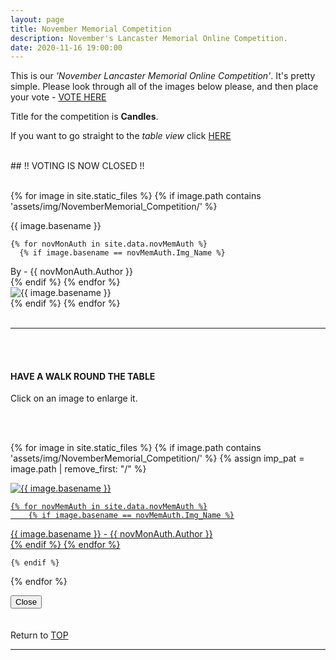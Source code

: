 ```yaml
---
layout: page
title: November Memorial Competition
description: November's Lancaster Memorial Online Competition.
date: 2020-11-16 19:00:00
---
```



This is our _'November Lancaster Memorial Online Competition'_. It's pretty simple. Please look through all of the images below please, and then place your vote - <a target="_blank" href="https://surveyhero.com/c/f50c8e3f">VOTE HERE</a> 


<p>Title for the competition is <strong>Candles</strong>. </p> 

If you want to go straight to the *table view* click <a href="#tableView">HERE</a>

<br>
## !! VOTING IS NOW CLOSED !!
<br>

<br>

<!-- This loops through all the images in specified folder -->
{% for image in site.static_files %}
    {% if image.path contains 'assets/img/NovemberMemorial_Competition/' %}
<div class="Number">{{ image.basename }}</div>

<!-- This runs and checks if there is a matching author in the file -->
    {% for novMonAuth in site.data.novMemAuth %}
      {% if image.basename == novMemAuth.Img_Name %}
<div class="subName">By - {{ novMonAuth.Author }}</div>
      {% endif %}
    {% endfor %}


<div>
    <img class="col three Comp_Img" src="{{ site.baseurl }}{{ image.path }}" alt="{{ image.basename }}">
</div>
    {% endif %}
{% endfor %}



<br>
<br>

<hr id="tableView">

<br>
<br>

<div class="col three caption">
    <h4>HAVE A WALK ROUND THE TABLE </h4>
    <p>Click on an image to enlarge it.</p>    
</div>

<br>
<br>


<!-- MASONARY GRID -->
<div class="full-width">
	<div class="grid">

{% for image in site.static_files %}
    {% if image.path contains 'assets/img/NovemberMemorial_Competition/' %}
        {% assign imp_pat = image.path | remove_first: "/" %}
<div class="grid__item" data-size="1280x1280">  
    <a href="{{ site.baseurl }}{{ image.path }}" class="img-wrap" alt="{{ image.basename }}">
        <img src="{{ site.baseurl }}{{ image.path }}" alt="{{ image.basename }}" />

    {% for novMemAuth in site.data.novMemAuth %}
        {% if image.basename == novMemAuth.Img_Name %}
<div class="description description--grid">{{ image.basename }} - {{ novMonAuth.Author }}</div>
        {% endif %}
    {% endfor %}

</a>
</div>

    {% endif %}
{% endfor %}
	</div>

<!-- /grid -->
<div class="preview">
	<button class="action action--close"><i class="fa fa-times"></i><span class="text-hidden">Close</span></button>
	<div class="description description--preview"></div>
</div>
</div>
<!-- MASONARY GRID END -->

<br>
<br>

<div class="col three caption">
    Return to <a href="#top">TOP</a>
</div>

<hr>





